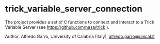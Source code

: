 # trick_variable_server_connection
 The project provides a set of C functions to connect and interact to a Trick Variable Server (see https://github.com/nasa/trick ).

 Author: Alfredo Garro, University of Calabria (Italy), alfredo.garro@unical.it
